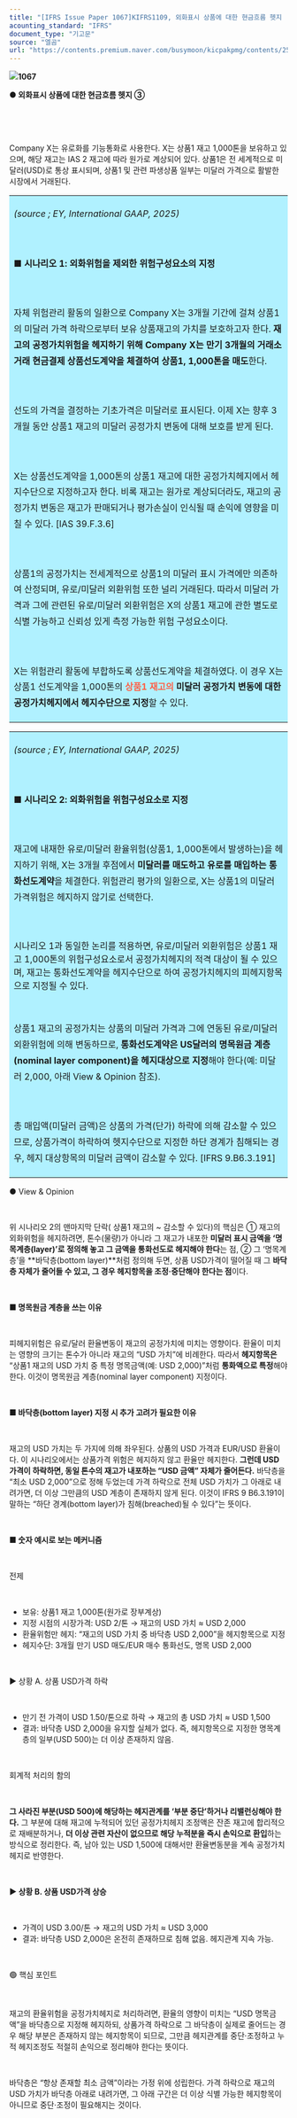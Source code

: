 ```yaml
---
title: "[IFRS Issue Paper 1067]KIFRS1109, 외화표시 상품에 대한 현금흐름 헷지  ③"
acounting_standard: "IFRS"
document_type: "기고문"
source: "엘곰"
url: "https://contents.premium.naver.com/busymoon/kicpakpmg/contents/250826115929477wu"
---
```

![](https://n2.news.naver.com/l.gif?type=content)**1067**

**● 외화표시 상품에 대한 현금흐름 헷지 ③**

**​**

*​*

Company X는 유로화를 기능통화로 사용한다. X는 상품1 재고 1,000톤을 보유하고 있으며, 해당 재고는 IAS 2 재고에 따라 원가로 계상되어 있다. 상품1은 전 세계적으로 미달러(USD)로 통상 표시되며, 상품1 및 관련 파생상품 일부는 미달러 가격으로 활발한 시장에서 거래된다.

<table style=""><tbody><tr><td colspan="3" rowspan="1" style="width: 99.99%; height: 129.0px;  background-color: #b0f1ff;"><div><p style="line-height:1.8;"><span style=""><i>(source ; EY, International GAAP, 2025)</i></span></p></div><div><p style="line-height:1.8;"><span style=""><b>​</b></span></p></div><div><p style="line-height:1.8;"><span style=""><b>■ 시나리오 1: 외화위험을 제외한 위험구성요소의 지정</b></span></p></div><div><p style="line-height:1.8;"><span style=""><b>​</b></span></p></div><div><p style="line-height:1.8;"><span style="">자체 위험관리 활동의 일환으로 Company X는 3개월 기간에 걸쳐 상품1의 미달러 가격 하락으로부터 보유 상품재고의 가치를 보호하고자 한다. </span><span style=""><b>재고의 공정가치위험을 헤지하기 위해 Company X는 만기 3개월의 거래소거래 현금결제 상품선도계약을 체결하여 상품1, 1,000톤을 매도</b></span><span style="">한다.</span></p></div><div><p style="line-height:1.8;"><span style="">​</span></p></div><div><p style="line-height:1.8;"><span style="">선도의 가격을 결정하는 기초가격은 미달러로 표시된다. 이제 X는 향후 3개월 동안 상품1 재고의 미달러 공정가치 변동에 대해 보호를 받게 된다.</span></p></div><div><p style="line-height:1.8;"><span style="">​</span></p></div><div><p style="line-height:1.8;"><span style="">X는 상품선도계약을 1,000톤의 상품1 재고에 대한 공정가치헤지에서 헤지수단으로 지정하고자 한다. 비록 재고는 원가로 계상되더라도, 재고의 공정가치 변동은 재고가 판매되거나 평가손실이 인식될 때 손익에 영향을 미칠 수 있다. [IAS 39.F.3.6]</span></p></div><div><p style="line-height:1.8;"><span style="">​</span></p></div><div><p style="line-height:1.8;"><span style="">상품1의 공정가치는 전세계적으로 상품1의 미달러 표시 가격에만 의존하여 산정되며, 유로/미달러 외환위험 또한 널리 거래된다. 따라서 미달러 가격과 그에 관련된 유로/미달러 외환위험은 X의 상품1 재고에 관한 별도로 식별 가능하고 신뢰성 있게 측정 가능한 위험 구성요소이다.</span></p></div><div><p style="line-height:1.8;"><span style="">​</span></p></div><div><p style="line-height:1.8;"><span style="">X는 위험관리 활동에 부합하도록 상품선도계약을 체결하였다. 이 경우 X는 상품1 선도계약을 1,000톤의 </span><span style="color:#ff5f45;"><b>상품1 재고의 </b></span><span style=""><b>미달러 공정가치 변동에 대한 공정가치헤지에서 헤지수단으로 지정</b></span><span style="">할 수 있다.</span></p></div></td></tr></tbody></table>

<table style=""><tbody><tr><td colspan="3" rowspan="1" style="width: 100.0%; height: 129.0px;  background-color: #b0f1ff;"><div><p style="line-height:1.8;"><span style=""><i>(source ; EY, International GAAP, 2025)</i></span></p></div><div><p style="line-height:1.8;"><span style=""><b>​</b></span></p></div><div><p style="line-height:1.8;"><span style=""><b>■ 시나리오 2: 외화위험을 위험구성요소로 지정</b></span></p></div><div><p style="line-height:1.8;"><span style=""><b>​</b></span></p></div><div><p style="line-height:1.8;"><span style="">재고에 내재한 유로/미달러 환율위험(상품1, 1,000톤에서 발생하는)을 헤지하기 위해, X는 3개월 후점에서 </span><span style=""><b>미달러를 매도하고 유로를 매입하는 통화선도계약</b></span><span style="">을 체결한다. 위험관리 평가의 일환으로, X는 상품1의 미달러 가격위험은 헤지하지 않기로 선택한다.</span></p></div><div><p style="line-height:1.8;"><span style="">​</span></p></div><div><p style=""><span style="">시나리오 1과 동일한 논리를 적용하면, 유로/미달러 외환위험은 상품1 재고 1,000톤의 위험구성요소로서 공정가치헤지의 적격 대상이 될 수 있으며, 재고는 통화선도계약을 헤지수단으로 하여 공정가치헤지의 피헤지항목으로 지정될 수 있다.</span></p></div><div><p style=""><span style="">​</span></p></div><div><p style="line-height:1.8;"><span style="">상품1 재고의 공정가치는 상품의 미달러 가격과 그에 연동된 유로/미달러 외환위험에 의해 변동하므로, </span><span style=""><b>통화선도계약은 US달러의 명목원금 계층(nominal layer component)을 헤지대상으로 지정</b></span><span style="">해야 한다(예: 미달러 2,000, 아래 View &amp; Opinion 참조).</span></p></div><div><p style="line-height:1.8;"><span style="">​</span></p></div><div><p style="line-height:1.8;"><span style="">총 매입액(미달러 금액)은 상품의 가격(단가) 하락에 의해 감소할 수 있으므로, 상품가격이 하락하여 헷지수단으로 지정한 하단 경계가 침해되는 경우, 헤지 대상항목의 미달러 금액이 감소할 수 있다. [IFRS 9.B6.3.191]</span></p></div></td></tr></tbody></table>

● View & Opinion

​

위 시나리오 2의 맨마지막 단락( 상품1 재고의 ~ 감소할 수 있다)의 핵심은 ① 재고의 외화위험을 헤지하려면, 톤수(물량)가 아니라 그 재고가 내포한 **미달러 표시 금액을 ‘명목계층(layer)’로 정의해 놓고 그 금액을 통화선도로 헤지해야 한다**는 점, ② 그 ‘명목계층’을 **바닥층(bottom layer)**처럼 정의해 두면, 상품 USD가격이 떨어질 때 그 **바닥층 자체가 줄어들 수 있고, 그 경우 헤지항목을 조정·중단해야 한다는 점**이다.

​

**■ 명목원금 계층을 쓰는 이유**

**​**

피헤지위험은 유로/달러 환율변동이 재고의 공정가치에 미치는 영향이다. 환율이 미치는 영향의 크기는 톤수가 아니라 재고의 “USD 가치”에 비례한다. 따라서 **헤지항목은** “상품1 재고의 USD 가치 중 특정 명목금액(예: USD 2,000)”처럼 **통화액으로 특정**해야 한다. 이것이 명목원금 계층(nominal layer component) 지정이다.

​

**■ 바닥층(bottom layer) 지정 시 추가 고려가 필요한 이유**

**​**

재고의 USD 가치는 두 가지에 의해 좌우된다. 상품의 USD 가격과 EUR/USD 환율이다. 이 시나리오에서는 상품가격 위험은 헤지하지 않고 환율만 헤지한다. **그런데 USD 가격이 하락하면, 동일 톤수의 재고가 내포하는 “USD 금액” 자체가 줄어든다.** 바닥층을 “최소 USD 2,000”으로 정해 두었는데 가격 하락으로 전체 USD 가치가 그 아래로 내려가면, 더 이상 그만큼의 USD 계층이 존재하지 않게 된다. 이것이 IFRS 9 B6.3.191이 말하는 “하단 경계(bottom layer)가 침해(breached)될 수 있다”는 뜻이다.

​

**■ 숫자 예시로 보는 메커니즘**

​

전제

​

- 보유: 상품1 재고 1,000톤(원가로 장부계상)
- 지정 시점의 시장가격: USD 2/톤 → 재고의 USD 가치 ≈ USD 2,000
- 환율위험만 헤지: “재고의 USD 가치 중 바닥층 USD 2,000”을 헤지항목으로 지정
- 헤지수단: 3개월 만기 USD 매도/EUR 매수 통화선도, 명목 USD 2,000

​

▶ 상황 A. 상품 USD가격 하락

​

- 만기 전 가격이 USD 1.50/톤으로 하락 → 재고의 총 USD 가치 ≈ USD 1,500
- 결과: 바닥층 USD 2,000을 유지할 실체가 없다. 즉, 헤지항목으로 지정한 명목계층의 일부(USD 500)는 더 이상 존재하지 않음.

​

회계적 처리의 함의

​

**그 사라진 부분(USD 500)에 해당하는 헤지관계를 ‘부분 중단’하거나 리밸런싱해야 한다.** 그 부분에 대해 재고에 누적되어 있던 공정가치헤지 조정액은 잔존 재고에 합리적으로 재배분하거나, **더 이상 관련 자산이 없으므로 해당 누적분을 즉시 손익으로 환입**하는 방식으로 정리한다. 즉, 남아 있는 USD 1,500에 대해서만 환율변동분을 계속 공정가치헤지로 반영한다.

​

**▶ 상황 B. 상품 USD가격 상승**

**​**

- 가격이 USD 3.00/톤 → 재고의 USD 가치 ≈ USD 3,000
- 결과: 바닥층 USD 2,000은 온전히 존재하므로 침해 없음. 헤지관계 지속 가능.

​

🟢 핵심 포인트

​

재고의 환율위험을 공정가치헤지로 처리하려면, 환율의 영향이 미치는 “USD 명목금액”을 바닥층으로 지정해 헤지하되, 상품가격 하락으로 그 바닥층이 실제로 줄어드는 경우 해당 부분은 존재하지 않는 헤지항목이 되므로, 그만큼 헤지관계를 중단·조정하고 누적 헤지조정도 적절히 손익으로 정리해야 한다는 뜻이다.

​

바닥층은 “항상 존재할 최소 금액”이라는 가정 위에 성립한다. 가격 하락으로 재고의 USD 가치가 바닥층 아래로 내려가면, 그 아래 구간은 더 이상 식별 가능한 헤지항목이 아니므로 중단·조정이 필요해지는 것이다.

​

​